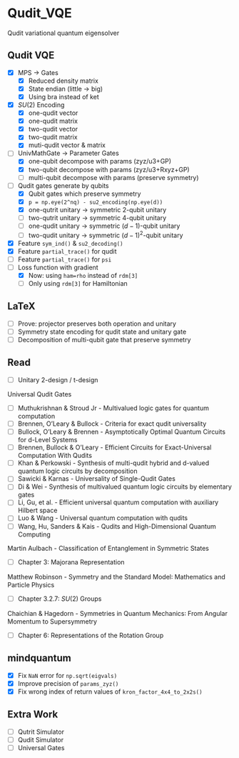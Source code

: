 # Qudit_VQE

Qudit variational quantum eigensolver

## Qudit VQE

- [x] MPS -> Gates
  - [x] Reduced density matrix
  - [x] State endian (little -> big)
  - [x] Using bra instead of ket
- [x] $SU(2)$ Encoding
  - [x] one-qudit vector
  - [x] one-qudit matrix
  - [x] two-qudit vector
  - [x] two-qudit matrix
  - [x] muti-qudit vector & matrix
- [ ] UnivMathGate -> Parameter Gates
  - [x] one-qubit decompose with params (zyz/u3+GP)
  - [x] two-qubit decompose with params (zyz/u3+Rxyz+GP)
  - [ ] multi-qubit decompose with params (preserve symmetry)
- [ ] Qudit gates generate by qubits
  - [x] Qubit gates which preserve symmetry
  - [x] `p = np.eye(2^nq) - su2_encoding(np.eye(d))` 
  - [x] one-qutrit unitary -> symmetric $2$-qubit unitary
  - [ ] two-qutrit unitary -> symmetric $4$-qubit unitary
  - [ ] one-qudit unitary -> symmetric $(d-1)$-qubit unitary
  - [ ] two-qudit unitary -> symmetric $(d-1)^2$-qubit unitary
- [x] Feature `sym_ind()` & `su2_decoding()` 
- [x] Feature `partial_trace()` for qudit
- [ ] Feature `partial_trace()` for `psi` 
- [ ] Loss function with gradient
    - [x] Now: using `ham=rho` instead of `rdm[3]` 
    - [ ] Only using `rdm[3]` for Hamiltonian

## LaTeX

- [ ] Prove: projector preserves both operation and unitary
- [ ] Symmetry state encoding for qudit state and unitary gate
- [ ] Decomposition of multi-qubit gate that preserve symmetry

## Read

- [ ] Unitary 2-design / t-design

Universal Qudit Gates

- [ ] Muthukrishnan & Stroud Jr - Multivalued logic gates for quantum computation
- [ ] Brennen, O’Leary & Bullock - Criteria for exact qudit universality
- [ ] Bullock, O’Leary & Brennen - Asymptotically Optimal Quantum Circuits for d-Level Systems
- [ ] Brennen, Bullock & O’Leary - Efficient Circuits for Exact-Universal Computation With Qudits
- [ ] Khan & Perkowski - Synthesis of multi-qudit hybrid and d-valued quantum logic circuits by decomposition
- [ ] Sawicki & Karnas - Universality of Single-Qudit Gates
- [ ] Di & Wei - Synthesis of multivalued quantum logic circuits by elementary gates
- [ ] Li, Gu, et al. - Efficient universal quantum computation with auxiliary Hilbert space
- [ ] Luo & Wang - Universal quantum computation with qudits
- [ ] Wang, Hu, Sanders & Kais - Qudits and High-Dimensional Quantum Computing

Martin Aulbach - Classification of Entanglement in Symmetric States

- [ ] Chapter 3: Majorana Representation

Matthew Robinson - Symmetry and the Standard Model꞉ Mathematics and Particle Physics

- [ ] Chapter 3.2.7: $SU(2)$ Groups

Chaichian & Hagedorn - Symmetries in Quantum Mechanics꞉ From Angular Momentum to Supersymmetry

- [ ] Chapter 6: Representations of the Rotation Group

## mindquantum

- [x] Fix `NaN` error for `np.sqrt(eigvals)` 
- [x] Improve precision of `params_zyz()` 
- [x] Fix wrong index of return values of `kron_factor_4x4_to_2x2s()` 

## Extra Work

- [ ] Qutrit Simulator
- [ ] Qudit Simulator
- [ ] Universal Gates